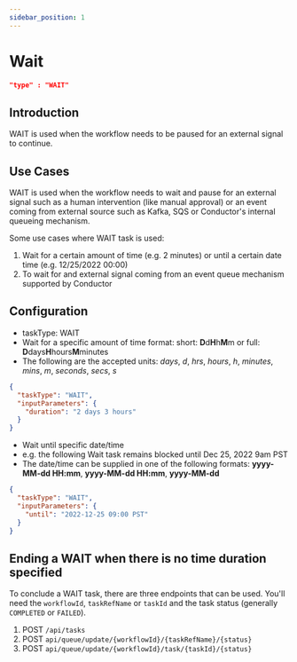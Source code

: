 ```yaml
---
sidebar_position: 1
---
```


# Wait
```json
"type" : "WAIT"
```
## Introduction

WAIT is used when the workflow needs to be paused for an external signal to continue.

## Use Cases
WAIT is used when the workflow needs to wait and pause for an external signal such as a human intervention 
(like manual approval) or an event coming from external source such as Kafka, SQS or Conductor's internal queueing mechanism.

Some use cases where WAIT task is used:

1. Wait for a certain amount of time (e.g. 2 minutes) or until a certain date time (e.g. 12/25/2022 00:00)
2. To wait for and external signal coming from an event queue mechanism supported by Conductor

## Configuration
* taskType: WAIT
* Wait for a specific amount of time
format: short: **D**d**H**h**M**m or full:  **D**days**H**hours**M**minutes 
* The following are the accepted units: *days*, *d*, *hrs*, *hours*, *h*, *minutes*, *mins*, *m*, *seconds*, *secs*, *s*
```json
{
  "taskType": "WAIT",
  "inputParameters": {
    "duration": "2 days 3 hours"  
  }
}
```
* Wait until specific date/time
* e.g. the following Wait task remains blocked until Dec 25, 2022 9am PST
* The date/time can be supplied in one of the following formats: 
**yyyy-MM-dd HH:mm**, **yyyy-MM-dd HH:mm**, **yyyy-MM-dd**
```json
{
  "taskType": "WAIT",
  "inputParameters": {
    "until": "2022-12-25 09:00 PST"
  }
}
```

## Ending a WAIT when there is no time duration specified

To conclude a WAIT task, there are three endpoints that can be used. 
You'll need the  ```workflowId```, ```taskRefName``` or ```taskId``` and the task status (generally ```COMPLETED``` or ```FAILED```).

1. POST ```/api/tasks```
2. POST ```api/queue/update/{workflowId}/{taskRefName}/{status}``` 
3. POST ```api/queue/update/{workflowId}/task/{taskId}/{status}``` 